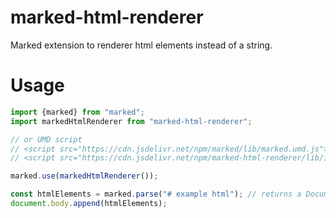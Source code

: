 # marked-html-renderer

Marked extension to renderer html elements instead of a string.

# Usage

```js
import {marked} from "marked";
import markedHtmlRenderer from "marked-html-renderer";

// or UMD script
// <script src="https://cdn.jsdelivr.net/npm/marked/lib/marked.umd.js"></script>
// <script src="https://cdn.jsdelivr.net/npm/marked-html-renderer/lib/index.umd.js"></script>

marked.use(markedHtmlRenderer());

const htmlElements = marked.parse("# example html"); // returns a DocumentFragment
document.body.append(htmlElements);
```
